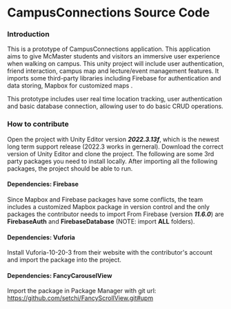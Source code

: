 # CampusConnections Source Code

### Introduction

This is a prototype of CampusConnections application. This application aims to give McMaster students and visitors an immersive user experience when walking on campus. This unity project will include user authentication, friend interaction, campus map and lecture/event management features. It imports some third-party libraries including Firebase for authentication and data storing, Mapbox for customized maps .

This prototype includes user real time location tracking, user authentication and basic database connection, allowing user to do basic CRUD operations.

  

### How to contribute

Open the project with Unity Editor version *__2022.3.13f__*, which is the newest long term support release (2022.3 works in gerneral). Download the correct version of Unity Editor and clone the project. The following are some 3rd party packages you need to install locally. After importing all the following packages, the project should be able to run.

#### Dependencies: Firebase
Since Mapbox and Firebase packages have some conflicts, the team includes a customized Mapbox package in version control and the only packages the contributor needs to import From Firebase (version *__11.6.0__*) are __FirebaseAuth__ and __FirebaseDatabase__ (NOTE: import __ALL__ folders). 

#### Dependencies: Vuforia
Install Vuforia-10-20-3 from their website with the contributor's account and import the package into the project.

#### Dependencies: FancyCarouselView
Import the package in Package Manager with git url: https://github.com/setchi/FancyScrollView.git#upm